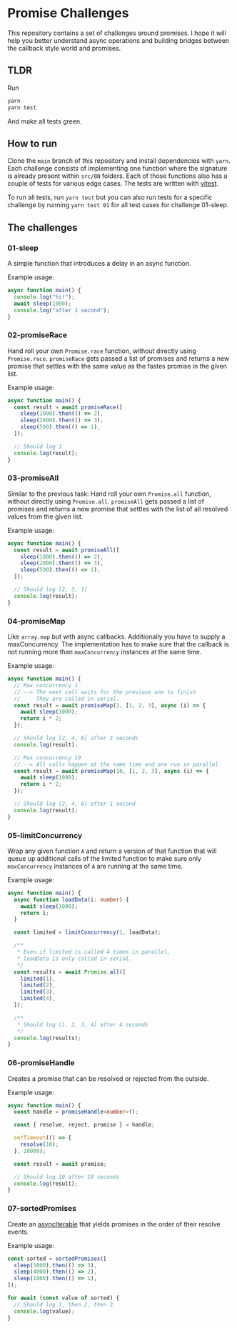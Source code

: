 # Promise Challenges

This repository contains a set of challenges around promises. I hope it will help you better understand async operations and building bridges between the callback style world and promises.

## TLDR

Run

```sh
yarn
yarn test
```

And make all tests green.

## How to run

Clone the `main` branch of this repository and install dependencies with `yarn`.
Each challenge consists of implementing one function where the signature is already present within `src/0N` folders. Each of those functions also has a couple of tests for various edge cases. The tests are written with [vitest](https://vitest.dev/).

To run all tests, run `yarn test` but you can also run tests for a specific challenge by running `yarn test 01` for all test cases for challenge 01-sleep.

## The challenges

### 01-sleep

A simple function that introduces a delay in an async function.

Example usage:

```ts
async function main() {
  console.log("hi!");
  await sleep(1000);
  console.log("after 1 second");
}
```

### 02-promiseRace

Hand roll your own `Promise.race` function, without directly using `Promise.race`.
`promiseRace` gets passed a list of promises and returns a new promise that settles with the same value as the fastes promise in the given list.

Example usage:

```ts
async function main() {
  const result = await promiseRace([
    sleep(1000).then(() => 2),
    sleep(2000).then(() => 3),
    sleep(500).then(() => 1),
  ]);

  // Should log 1
  console.log(result);
}
```

### 03-promiseAll

Similar to the previous task: Hand roll your own `Promise.all` function, without directly using `Promise.all`.
`promiseAll` gets passed a list of promises and returns a new promise that settles with the list of all resolved values from the given list.

Example usage:

```ts
async function main() {
  const result = await promiseAll([
    sleep(1000).then(() => 2),
    sleep(2000).then(() => 3),
    sleep(500).then(() => 1),
  ]);

  // Should log [2, 3, 1]
  console.log(result);
}
```

### 04-promiseMap

Like `array.map` but with async callbacks. Additionally you have to supply a maxConcurrency. The implementation has to make sure that the callback is not running more than `maxConcurrency` instances at the same time.

Example usage:

```ts
async function main() {
  // Max concurrency 1
  // --> The next call waits for the previous one to finish
  //     They are called in serial.
  const result = await promiseMap(1, [1, 2, 3], async (i) => {
    await sleep(1000);
    return i * 2;
  });

  // Should log [2, 4, 6] after 3 seconds
  console.log(result);

  // Max concurrency 10
  // --> All calls happen at the same time and are run in parallel
  const result = await promiseMap(10, [1, 2, 3], async (i) => {
    await sleep(1000);
    return i * 2;
  });

  // Should log [2, 4, 6] after 1 second
  console.log(result);
}
```

### 05-limitConcurrency

Wrap any given function `A` and return a version of that function that will queue up additional calls of the limited function to make sure only `maxConcurrency` instances of `A` are running at the same time.

Example usage:

```ts
async function main() {
  async function loadData(i: number) {
    await sleep(1000);
    return i;
  }

  const limited = limitConcurrency(1, loadData);

  /**
   * Even if limited is called 4 times in parallel,
   * loadData is only called in serial.
   */
  const results = await Promise.all([
    limited(1),
    limited(2),
    limited(3),
    limited(4),
  ]);

  /**
   * Should log [1, 2, 3, 4] after 4 seconds
   */
  console.log(results);
}
```

### 06-promiseHandle

Creates a promise that can be resolved or rejected from the outside.

Example usage:

```ts
async function main() {
  const handle = promiseHandle<number>();

  const { resolve, reject, promise } = handle;

  setTimeout(() => {
    resolve(10);
  }, 10000);

  const result = await promise;

  // Should log 10 after 10 seconds
  console.log(result);
}
```

### 07-sortedPromises

Create an [asyncIterable](https://developer.mozilla.org/en-US/docs/Web/JavaScript/Reference/Global_Objects/Symbol/asyncIterator) that yields promises in the order of their resolve events.

Example usage:

```ts
const sorted = sortedPromises([
  sleep(5000).then(() => 3),
  sleep(4000).then(() => 2),
  sleep(1000).then(() => 1),
]);

for await (const value of sorted) {
  // Should log 1, then 2, then 3
  console.log(value);
}
```
